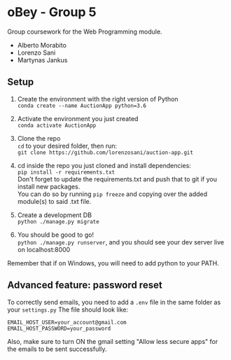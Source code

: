 # oBey - Group 5
Group coursework for the Web Programming module.

- Alberto Morabito
- Lorenzo Sani
- Martynas Jankus

## Setup

1) Create the environment with the right version of Python<br>
`conda create --name AuctionApp python=3.6`

2) Activate the environment you just created<br>
`conda activate AuctionApp`

3) Clone the repo<br>
`cd` to your desired folder, then run:<br>
`git clone https://github.com/lorenzosani/auction-app.git`

4) cd inside the repo you just cloned and install dependencies:<br>
`pip install -r requirements.txt`<br>
Don't forget to update the requirements.txt and push that to git if you install new packages.<br>
You can do so by running `pip freeze` and copying over the added module(s) to said .txt file.

5) Create a development DB<br>
`python ./manage.py migrate`<br>

6) You should be good to go!<br>
`python ./manage.py runserver`, and you should see your dev server live on localhost:8000<br>


Remember that if on Windows, you will need to add python to your PATH.

## Advanced feature: password reset

To correctly send emails, you need to add a `.env` file in the same folder as your `settings.py`
The file should look like:
```
EMAIL_HOST_USER=your_account@gmail.com
EMAIL_HOST_PASSWORD=your_password
```

Also, make sure to turn ON the gmail setting "Allow less secure apps" for the emails to be sent successfully.
